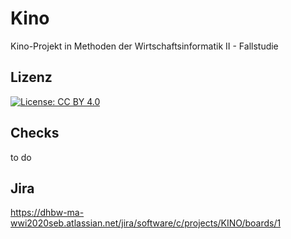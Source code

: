 # Kino
Kino-Projekt in Methoden der Wirtschaftsinformatik II - Fallstudie

## Lizenz
[![License: CC BY 4.0](https://img.shields.io/badge/License-CC%20BY%204.0-lightgrey.svg)](https://creativecommons.org/licenses/by/4.0/)

## Checks
to do

## Jira
https://dhbw-ma-wwi2020seb.atlassian.net/jira/software/c/projects/KINO/boards/1
